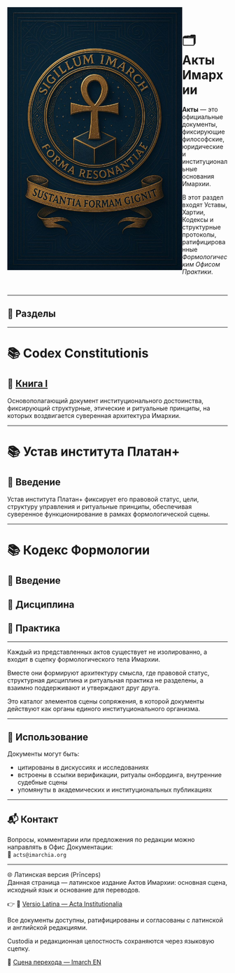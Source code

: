 <img src="https://github.com/Imperium-Silentii/acta/blob/main/assets/logo_imarhc.jpg?raw=true" alt="Логотип Имархии" align="left" width="400">

<br>

# 🗂 Акты Имархии

**Акты** — это официальные документы, фиксирующие философские, юридические и институциональные основания Имархии.

В этот раздел входят Уставы, Хартии, Кодексы и структурные протоколы, ратифицированные *Формологическим Офисом Практики*.

<br>

---

## 🔖 Разделы

---

# 📚 Codex Constitutionis  
## 📜 [Книга I](https://acta.imarch.sbs/codex_acts/codex_constitutionalis)

Основополагающий документ институционального достоинства, фиксирующий структурные, этические и ритуальные принципы, на которых воздвигается суверенная архитектура Имархии.

---

# 📚 Устав института Платан+  
## 📜 Введение

Устав института Платан+ фиксирует его правовой статус, цели, структуру управления и ритуальные принципы, обеспечивая суверенное функционирование в рамках формологической сцены.

---

# 📚 Кодекс Формологии  
## 📜 Введение  
## 📜 Дисциплина  
## 📜 Практика

---

Каждый из представленных актов существует не изолированно, а входит в сцепку формологического тела Имархии. 

Вместе они формируют архитектуру смысла, где правовой статус, структурная дисциплина и ритуальная практика не разделены, а взаимно поддерживают и утверждают друг друга. 

Это каталог элементов сцены сопряжения, в которой документы действуют как органы единого институционального организма.

---

## 🧭 Использование

Документы могут быть:
- цитированы в дискуссиях и исследованиях  
- встроены в ссылки верификации, ритуалы онбординга, внутренние судебные сцены  
- упомянуты в академических и институциональных публикациях

---

## 📬 Контакт

Вопросы, комментарии или предложения по редакции можно направлять в Офис Документации:  
📧 `acts@imarchia.org`

---

🌐 Латинская версия (Prīnceps)  
Данная страница — латинское издание Актов Имархии: основная сцена, исходный язык и основание для переводов.

👉 🔗 [Versio Latina — Acta Institutionalia](./README.md)

Все документы доступны, ратифицированы и согласованы с латинской и английской редакциями.  

Custodia и редакционная целостность сохраняются через языковую сцепку.

🔁 [Сцена перехода — Imarch EN](https://imarch.sbs/lingua/en)
